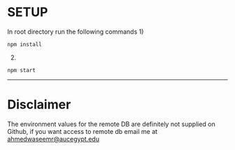# SETUP

In root directory run the following commands
1) 
```
npm install
```
2) 
```
npm start
```
---
# Disclaimer 

 The environment values for the remote DB are definitely not supplied on Github, if you want access to remote db email me at ahmedwaseemr@aucegypt.edu